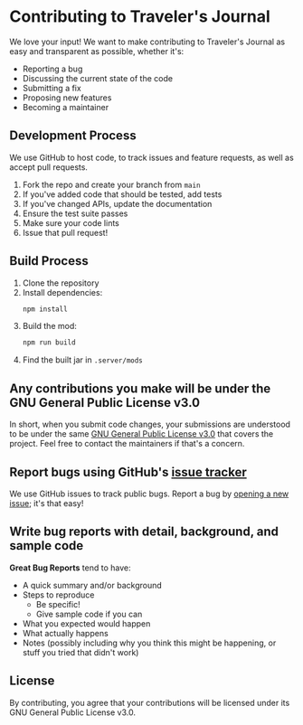 # Contributing to Traveler's Journal

We love your input! We want to make contributing to Traveler's Journal as easy and transparent as possible, whether it's:

- Reporting a bug
- Discussing the current state of the code
- Submitting a fix
- Proposing new features
- Becoming a maintainer

## Development Process

We use GitHub to host code, to track issues and feature requests, as well as accept pull requests.

1. Fork the repo and create your branch from `main`
2. If you've added code that should be tested, add tests
3. If you've changed APIs, update the documentation
4. Ensure the test suite passes
5. Make sure your code lints
6. Issue that pull request!

## Build Process

1. Clone the repository
2. Install dependencies:
   ```bash
   npm install
   ```
3. Build the mod:
   ```bash
   npm run build
   ```
4. Find the built jar in `.server/mods`

## Any contributions you make will be under the GNU General Public License v3.0

In short, when you submit code changes, your submissions are understood to be under the same [GNU General Public License v3.0](LICENSE) that covers the project. Feel free to contact the maintainers if that's a concern.

## Report bugs using GitHub's [issue tracker](https://github.com/gbti-network/minecraft-mod-travelers-journal/issues)

We use GitHub issues to track public bugs. Report a bug by [opening a new issue](https://github.com/gbti-network/minecraft-mod-travelers-journal/issues/new); it's that easy!

## Write bug reports with detail, background, and sample code

**Great Bug Reports** tend to have:

- A quick summary and/or background
- Steps to reproduce
  - Be specific!
  - Give sample code if you can
- What you expected would happen
- What actually happens
- Notes (possibly including why you think this might be happening, or stuff you tried that didn't work)

## License

By contributing, you agree that your contributions will be licensed under its GNU General Public License v3.0.
